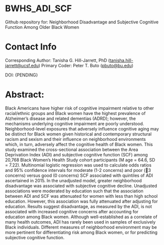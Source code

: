 # BWHS_ADI_SCF
Github repository for: Neighborhood Disadvantage and Subjective Cognitive Function Among Older Black Women

# Contact Info
Corresponding Author: Tanisha G. Hill-Jarrett, PhD (tanisha.hill-jarrett@ucsf.edu)
Primary Coder: Peter T. Buto (pbuto@bu.edu)

DOI: {PENDING}

# Abstract: 
Black Americans have higher risk of cognitive impairment relative to other racial/ethnic groups and Black women have the highest prevalence of Alzheimer’s disease and related dementias (ADRD); however, the mechanisms underlying cognitive impairment are poorly understood. Neighborhood-level exposures that adversely influence cognitive aging may be distinct for Black women given historical and contemporary structural racism and sexism and their influence on neighborhood environments which, in turn, adversely affect the cognitive health of Black women. This study examined the cross-sectional association between the Area Deprivation Index (ADI) and subjective cognitive function (SCF) among 20,768 Black Women’s Health Study cohort participants (M age = 64.6, SD = 7.22). Multinomial logistic regression was used to calculate odds ratios and 95% confidence intervals for moderate (1-2 concerns) and poor (3 concerns) versus good (0 concerns) SCF associated with quintiles of ADI ascertained in 2015. In the unadjusted model, greater neighborhood disadvantage was associated with subjective cognitive decline. Unadjusted associations were moderated by education such that the association between ADI and SCF was attenuated for women with less than high school education. However, this association was fully attenuated after adjusting for education. Results suggest disadvantage, as measured by the ADI, is not associated with increased cognitive concerns after accounting for education among Black women. Although well-established as a correlate of many health outcomes, ADI has rarely been used in samples of exclusively Black individuals. Different measures of neighborhood environment may be more pertinent for differentiating risk among Black women, or for predicting  subjective cognitive function.  
